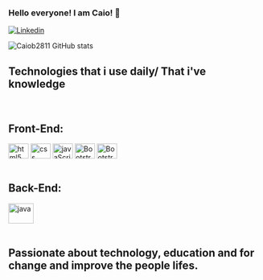 ### Hello everyone! I am Caio! 👋

[![Linkedin](https://img.shields.io/badge/LinkedIn-0077B5?style=for-the-badge&logo=linkedin&logoColor=white)](https://www.linkedin.com/in/caio-bomfim-pantoja/)

![Caiob2811 GitHub stats](https://github-readme-stats.vercel.app/api?username=caiob2811&show_icons=true&theme=transparent)

## Technologies that i use daily/ That i've knowledge ##

<div style="display: inline_block"><br/>
  <h2>Front-End:</h2>
  <img align="center" height="30" width="40" alt="html5" src="https://cdn.jsdelivr.net/gh/devicons/devicon@latest/icons/html5/html5-original.svg" />
  <img align="center" height="30" width="40" alt="css" src="https://cdn.jsdelivr.net/gh/devicons/devicon@latest/icons/css3/css3-original.svg" />      
  <img align="center" height="30" width="40" alt="javaScript" src="https://cdn.jsdelivr.net/gh/devicons/devicon@latest/icons/javascript/javascript-original.svg" />
  <img align="center" height="30" width="40" alt="Bootstrap" rel="stylesheet" src="https://cdn.jsdelivr.net/gh/devicons/devicon@latest/icons/bootstrap/bootstrap-original.svg" />
  <img align="center" height="30" width="40" alt="Bootstrap" rel="stylesheet" src="https://cdn.jsdelivr.net/gh/devicons/devicon@latest/icons/angular/angular-original.svg" />
</div>     

<div style="display: inline_block"><br/>
  <h2>Back-End:</h2>
  <img align="center" height="40" width="50" alt="java" src="https://cdn.jsdelivr.net/gh/devicons/devicon@latest/icons/java/java-original-wordmark.svg" />
</div>

<div style="display: inline_block"><br/> 
  <h2>Passionate about technology, education and for change and improve the people lifes.</h2>
</div>
